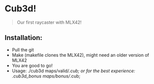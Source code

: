# Cub3d!
> Our first raycaster with MLX42!

## Installation:
 - Pull the git
 - Make (makefile clones the MLX42), might need an older version of MLX42
 - You are good to go!
 - Usage: ./cub3d maps/valid/*.cub; or for the best experience: .cub3d_bonus maps/bonus/*.cub;
